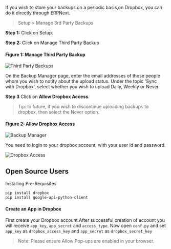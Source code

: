 If you wish to store your backups on a periodic basis,on Dropbox, you can do
it directly through ERPNext.

> Setup > Manage 3rd Party Backups

__Step 1:__ Click on Setup.

__Step 2:__ Click on Manage Third Party Backup

#### Figure 1: Manage Third Party Backup

![Third Party Backups](assets/erpnext_org/images/erpnext/third-party-backups.png)

On the Backup Manager page, enter the email addresses of those people whom you
wish to notify about the upload status. Under the topic 'Sync with Dropbox',
select whether you wish to upload Daily, Weekly or Never. 

__Step 3__ Click on **Allow Dropbox Access**.

> Tip: In future, if you wish to discontinue uploading backups to dropbox,
then select the Never option.

#### Figure 2: Allow Dropbox Access

![Backup Manager](assets/erpnext_org/images/erpnext/backup-manager.png)

You need to login to your dropbox account, with your user id and password.

![Dropbox Access](assets/erpnext_org/images/erpnext/dropbox-access.png)

## Open Source Users

Installing Pre-Requisites

    
    
    pip install dropbox
    pip install google-api-python-client
    

  

#### Create an App in Dropbox

First create your Dropbox account.After successful creation of account you
will receive `app_key`, `app_secret` and `access_type`. Now open `conf.py` and
set `app_key` as `dropbox_access_key` and `app_secret` as `dropbox_secret_key`

  

> Note: Please ensure Allow Pop-ups are enabled in your browser.

